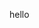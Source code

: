 hello

<!---
7-jack/7-jack is a ✨ special ✨ repository because its `README.md` (this file) appears on your GitHub profile.
You can click the Preview link to take a look at your changes.
--->
